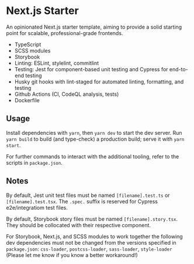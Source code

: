 # Next.js Starter

An opinionated Next.js starter template, aiming to provide a solid starting point for scalable, professional-grade frontends.

- TypeScript
- SCSS modules
- Storybook
- Linting: ESLint, stylelint, commitlint
- Testing: Jest for component-based unit testing and Cypress for end-to-end testing
- Husky git hooks with lint-staged for automated linting, formatting, and testing
- Github Actions (CI, CodeQL analysis, tests)
- Dockerfile

## Usage

Install dependencies with `yarn`, then `yarn dev` to start the dev server. Run `yarn build` to build (and type-check) a production build; serve it with `yarn start`.

For further commands to interact with the additional tooling, refer to the scripts in `package.json`.

## Notes

By default, Jest unit test files must be named `[filename].test.ts` or `[filename].test.tsx`. The `.spec.` suffix is reserved for Cypress e2e/integratiom test files.

By default, Storybook story files must be named `[filename].story.tsx`. They should be collocated with their respective component.

For Storybook, Next.js, and SCSS modules to work together the following dev dependencies must not be changed from the versions specified in `package.json`: `css-loader`, `postcss-loader`, `sass-loader`, `style-loader` (Please let me know if you know a better workaround!)
